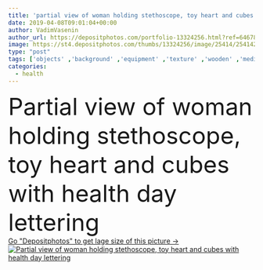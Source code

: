 ```yaml
---
title: 'partial view of woman holding stethoscope, toy heart and cubes with health day lettering '
date: 2019-04-08T09:01:04+00:00
author: VadimVasenin
author_url: https://depositphotos.com/portfolio-13324256.html?ref=64678756
image: https://st4.depositphotos.com/thumbs/13324256/image/25414/254142400/api_thumb_450.jpg?forcejpeg=true
type: "post"
tags: ['objects' ,'background' ,'equipment' ,'texture' ,'wooden' ,'medical' ,'concept' ,'woman' ,'stethoscope' ,'wood' ,'textured' ,'letters' ,'symbols' ,'signs' ,'word' ,'cubes' ,'partial' ,'Cropped' ,'lettering' ,'one person' ,'Studio Shot' ,'top view' ,'health day' ,'toy earth' ]
categories: 
  - health
---
```

<div aling="center">
            <font size="60"> Partial view of woman holding stethoscope, toy heart and cubes with health day lettering</font>   
</div>
<div>
    <a href='https://st4.depositphotos.com/thumbs/13324256/image/25414/254142400/api_thumb_450.jpg?forcejpeg=true?ref=64678756' target=_blank > Go "Depositphotos" to get lage size of this picture ->
        <img href='https://st4.depositphotos.com/thumbs/13324256/image/25414/254142400/api_thumb_450.jpg?forcejpeg=true?ref=64678756' src='https://st4.depositphotos.com/13324256/25414/i/950/depositphotos_254142400-stock-photo-partial-view-woman-holding-stethoscope.jpg?forcejpeg=true' alt='Partial view of woman holding stethoscope, toy heart and cubes with health day lettering' >
    </a>
</div>
